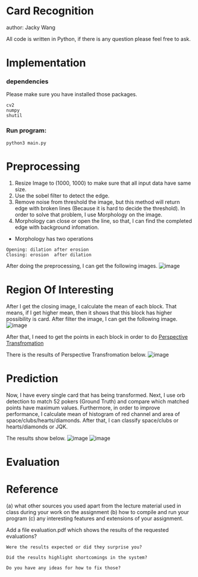 # Card Recognition

author: Jacky Wang

All code is written in Python, if there is any question please feel free to ask.

# Implementation

### dependencies
Please make sure you have installed those packages.
```
cv2
numpy
shutil
```

### Run program:
```
python3 main.py
```

# Preprocessing

1. Resize Image to (1000, 1000) to make sure that all input data have same size.
2. Use the sobel filter to detect the edge.
3. Remove noise from threshold the image, but this method will return edge with broken lines (Because it is hard to decide the threshold). In order to solve that problem, I use Morphology on the image.
4. Morphology can close or open the line, so that, I can find the completed edge with background infomation.
- Morphology has two operations
```
Opening: dilation after erosion
Closing: erosion  after dilation
```
After doing the preprocessing, I can get the following images.
![image](https://github.com/jacky1107/cardRecognition/blob/master/README_Image/compare.png)

# Region Of Interesting

After I get the closing image, I calculate the mean of each block.
That means, if I get higher mean, then it shows that this block has higher possibility is card.
After filter the image, I can get the following image.
![image](https://github.com/jacky1107/cardRecognition/blob/master/README_Image/regionOfInteresting.png)

After that, I need to get the points in each block in order to do [Perspective Transfromation](https://www.pyimagesearch.com/2014/08/25/4-point-opencv-getperspective-transform-example/)

There is the results of Perspective Transfromation below.
![image](https://github.com/jacky1107/cardRecognition/blob/master/README_Image/perspectiveTransform.png)

# Prediction
Now, I have every single card that has being transformed.
Next, I use orb detection to match 52 pokers (Ground Truth) and compare which matched points have maximum values.
Furthermore, in order to improve performance, I calculate mean of histogram of red channel and area of space/clubs/hearts/diamonds. After that, I can classify space/clubs or hearts/diamonds or JQK.

The results show below.
![image](https://github.com/jacky1107/cardRecognition/blob/master/README_Image/result1.png)
![image](https://github.com/jacky1107/cardRecognition/blob/master/README_Image/result2.png)

# Evaluation

# Reference

(a) what other sources you used apart from the lecture material used in class during your work on the assignment
(b) how to compile and run your program
(c) any interesting features and extensions of your assignment.

Add a file evaluation.pdf
    which shows the results of the requested evaluations?

    Were the results expected or did they surprise you?
    
    Did the results highlight shortcomings in the system?
    
    Do you have any ideas for how to fix those? 
